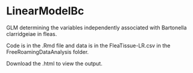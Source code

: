 # LinearModelBc
GLM determining the variables independently associated with Bartonella clarridgeiae in fleas.

Code is in the .Rmd file and data is in the FleaTissue-LR.csv in the FreeRoamingDataAnalysis folder.

Download the .html to view the output.

